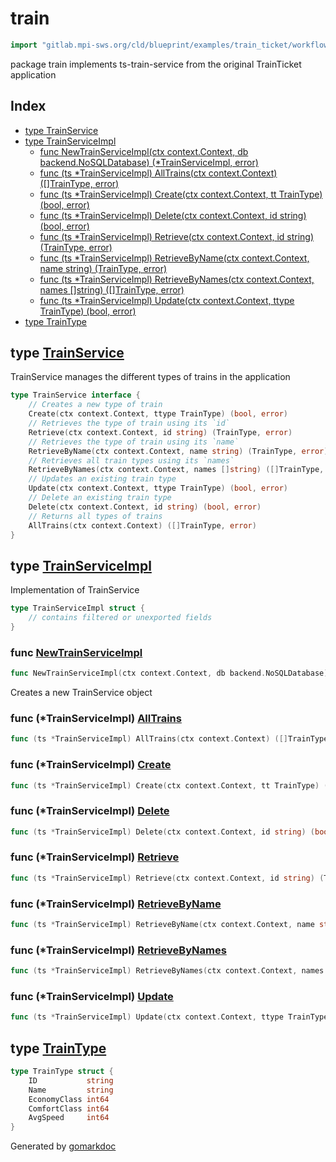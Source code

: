 <!-- Code generated by gomarkdoc. DO NOT EDIT -->

# train

```go
import "gitlab.mpi-sws.org/cld/blueprint/examples/train_ticket/workflow/train"
```

package train implements ts\-train\-service from the original TrainTicket application

## Index

- [type TrainService](<#TrainService>)
- [type TrainServiceImpl](<#TrainServiceImpl>)
  - [func NewTrainServiceImpl\(ctx context.Context, db backend.NoSQLDatabase\) \(\*TrainServiceImpl, error\)](<#NewTrainServiceImpl>)
  - [func \(ts \*TrainServiceImpl\) AllTrains\(ctx context.Context\) \(\[\]TrainType, error\)](<#TrainServiceImpl.AllTrains>)
  - [func \(ts \*TrainServiceImpl\) Create\(ctx context.Context, tt TrainType\) \(bool, error\)](<#TrainServiceImpl.Create>)
  - [func \(ts \*TrainServiceImpl\) Delete\(ctx context.Context, id string\) \(bool, error\)](<#TrainServiceImpl.Delete>)
  - [func \(ts \*TrainServiceImpl\) Retrieve\(ctx context.Context, id string\) \(TrainType, error\)](<#TrainServiceImpl.Retrieve>)
  - [func \(ts \*TrainServiceImpl\) RetrieveByName\(ctx context.Context, name string\) \(TrainType, error\)](<#TrainServiceImpl.RetrieveByName>)
  - [func \(ts \*TrainServiceImpl\) RetrieveByNames\(ctx context.Context, names \[\]string\) \(\[\]TrainType, error\)](<#TrainServiceImpl.RetrieveByNames>)
  - [func \(ts \*TrainServiceImpl\) Update\(ctx context.Context, ttype TrainType\) \(bool, error\)](<#TrainServiceImpl.Update>)
- [type TrainType](<#TrainType>)


<a name="TrainService"></a>
## type [TrainService](<https://gitlab.mpi-sws.org/cld/blueprint2/blueprint/blob/main/examples/train_ticket/workflow/train/trainService.go#L12-L27>)

TrainService manages the different types of trains in the application

```go
type TrainService interface {
    // Creates a new type of train
    Create(ctx context.Context, ttype TrainType) (bool, error)
    // Retrieves the type of train using its `id`
    Retrieve(ctx context.Context, id string) (TrainType, error)
    // Retrieves the type of train using its `name`
    RetrieveByName(ctx context.Context, name string) (TrainType, error)
    // Retrieves all train types using its `names`
    RetrieveByNames(ctx context.Context, names []string) ([]TrainType, error)
    // Updates an existing train type
    Update(ctx context.Context, ttype TrainType) (bool, error)
    // Delete an existing train type
    Delete(ctx context.Context, id string) (bool, error)
    // Returns all types of trains
    AllTrains(ctx context.Context) ([]TrainType, error)
}
```

<a name="TrainServiceImpl"></a>
## type [TrainServiceImpl](<https://gitlab.mpi-sws.org/cld/blueprint2/blueprint/blob/main/examples/train_ticket/workflow/train/trainService.go#L30-L32>)

Implementation of TrainService

```go
type TrainServiceImpl struct {
    // contains filtered or unexported fields
}
```

<a name="NewTrainServiceImpl"></a>
### func [NewTrainServiceImpl](<https://gitlab.mpi-sws.org/cld/blueprint2/blueprint/blob/main/examples/train_ticket/workflow/train/trainService.go#L35>)

```go
func NewTrainServiceImpl(ctx context.Context, db backend.NoSQLDatabase) (*TrainServiceImpl, error)
```

Creates a new TrainService object

<a name="TrainServiceImpl.AllTrains"></a>
### func \(\*TrainServiceImpl\) [AllTrains](<https://gitlab.mpi-sws.org/cld/blueprint2/blueprint/blob/main/examples/train_ticket/workflow/train/trainService.go#L141>)

```go
func (ts *TrainServiceImpl) AllTrains(ctx context.Context) ([]TrainType, error)
```



<a name="TrainServiceImpl.Create"></a>
### func \(\*TrainServiceImpl\) [Create](<https://gitlab.mpi-sws.org/cld/blueprint2/blueprint/blob/main/examples/train_ticket/workflow/train/trainService.go#L39>)

```go
func (ts *TrainServiceImpl) Create(ctx context.Context, tt TrainType) (bool, error)
```



<a name="TrainServiceImpl.Delete"></a>
### func \(\*TrainServiceImpl\) [Delete](<https://gitlab.mpi-sws.org/cld/blueprint2/blueprint/blob/main/examples/train_ticket/workflow/train/trainService.go#L129>)

```go
func (ts *TrainServiceImpl) Delete(ctx context.Context, id string) (bool, error)
```



<a name="TrainServiceImpl.Retrieve"></a>
### func \(\*TrainServiceImpl\) [Retrieve](<https://gitlab.mpi-sws.org/cld/blueprint2/blueprint/blob/main/examples/train_ticket/workflow/train/trainService.go#L65>)

```go
func (ts *TrainServiceImpl) Retrieve(ctx context.Context, id string) (TrainType, error)
```



<a name="TrainServiceImpl.RetrieveByName"></a>
### func \(\*TrainServiceImpl\) [RetrieveByName](<https://gitlab.mpi-sws.org/cld/blueprint2/blueprint/blob/main/examples/train_ticket/workflow/train/trainService.go#L86>)

```go
func (ts *TrainServiceImpl) RetrieveByName(ctx context.Context, name string) (TrainType, error)
```



<a name="TrainServiceImpl.RetrieveByNames"></a>
### func \(\*TrainServiceImpl\) [RetrieveByNames](<https://gitlab.mpi-sws.org/cld/blueprint2/blueprint/blob/main/examples/train_ticket/workflow/train/trainService.go#L107>)

```go
func (ts *TrainServiceImpl) RetrieveByNames(ctx context.Context, names []string) ([]TrainType, error)
```



<a name="TrainServiceImpl.Update"></a>
### func \(\*TrainServiceImpl\) [Update](<https://gitlab.mpi-sws.org/cld/blueprint2/blueprint/blob/main/examples/train_ticket/workflow/train/trainService.go#L120>)

```go
func (ts *TrainServiceImpl) Update(ctx context.Context, ttype TrainType) (bool, error)
```



<a name="TrainType"></a>
## type [TrainType](<https://gitlab.mpi-sws.org/cld/blueprint2/blueprint/blob/main/examples/train_ticket/workflow/train/data.go#L4-L10>)



```go
type TrainType struct {
    ID           string
    Name         string
    EconomyClass int64
    ComfortClass int64
    AvgSpeed     int64
}
```

Generated by [gomarkdoc](<https://github.com/princjef/gomarkdoc>)
